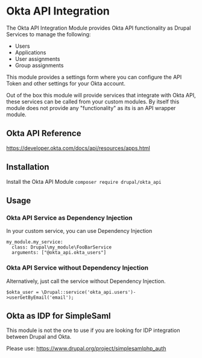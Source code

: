 # Okta API Integration
The Okta API Integration Module provides Okta API functionality as Drupal Services to manage the following:

* Users
* Applications
* User assignments
* Group assignments

This module provides a settings form where you can configure the API Token and other settings for your Okta account.

Out of the box this module will provide services that integrate with Okta API, these services can be called from your custom modules. By itself this module does not provide any "functionality" as its is an API wrapper module.

## Okta API Reference
https://developer.okta.com/docs/api/resources/apps.html

## Installation
Install the Okta API Module
`composer require drupal/okta_api`

## Usage
### Okta API Service as Dependency Injection
In your custom service, you can use Dependency Injection
```
my_module.my_service:
  class: Drupal\my_module\FooBarService
  arguments: ["@okta_api.okta_users"]
```
### Okta API Service without Dependency Injection
Alternatively, just call the service without Dependency Injection.

`$okta_user = \Drupal::service('okta_api.users')->userGetByEmail('email');`

## Okta as IDP for SimpleSaml
This module is not the one to use if you are looking for IDP integration between Drupal and Okta.

Please use:
https://www.drupal.org/project/simplesamlphp_auth
